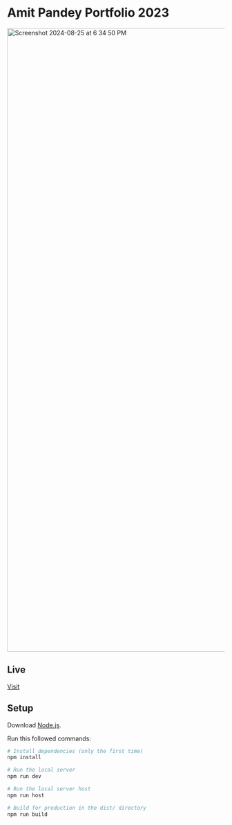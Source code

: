 # Amit Pandey Portfolio 2023
<img width="1440" alt="Screenshot 2024-08-25 at 6 34 50 PM" src="https://github.com/user-attachments/assets/b692e0bb-fd6d-46d0-b6c1-da061273876c">

## Live
[Visit](https://your-portfolio-url.vercel.app)

## Setup
Download [Node.js](https://nodejs.org/en/download/).

Run this followed commands:

``` bash
# Install dependencies (only the first time)
npm install

# Run the local server
npm run dev

# Run the local server host
npm run host

# Build for production in the dist/ directory
npm run build
```
